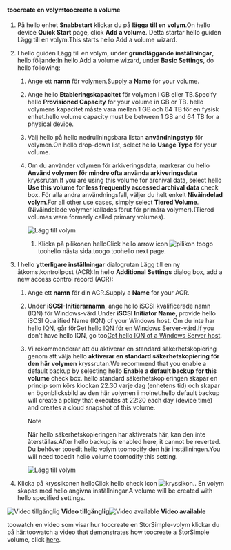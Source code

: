 <!--author=SharS last changed: 02/04/2016-->

#### <a name="toocreate-a-volume"></a><span data-ttu-id="eb107-101">toocreate en volym</span><span class="sxs-lookup"><span data-stu-id="eb107-101">toocreate a volume</span></span>
1. <span data-ttu-id="eb107-102">På hello enhet **Snabbstart** klickar du på **lägga till en volym**.</span><span class="sxs-lookup"><span data-stu-id="eb107-102">On hello device **Quick Start** page, click **Add a volume**.</span></span> <span data-ttu-id="eb107-103">Detta startar hello guiden Lägg till en volym.</span><span class="sxs-lookup"><span data-stu-id="eb107-103">This starts hello Add a volume wizard.</span></span>
2. <span data-ttu-id="eb107-104">I hello guiden Lägg till en volym, under **grundläggande inställningar**, hello följande:</span><span class="sxs-lookup"><span data-stu-id="eb107-104">In hello Add a volume wizard, under **Basic Settings**, do hello following:</span></span>
   
   1. <span data-ttu-id="eb107-105">Ange ett **namn** för volymen.</span><span class="sxs-lookup"><span data-stu-id="eb107-105">Supply a **Name** for your volume.</span></span>
   2. <span data-ttu-id="eb107-106">Ange hello **Etableringskapacitet** för volymen i GB eller TB.</span><span class="sxs-lookup"><span data-stu-id="eb107-106">Specify hello **Provisioned Capacity** for your volume in GB or TB.</span></span> <span data-ttu-id="eb107-107">hello volymens kapacitet måste vara mellan 1 GB och 64 TB för en fysisk enhet.</span><span class="sxs-lookup"><span data-stu-id="eb107-107">hello volume capacity must be between 1 GB and 64 TB for a physical device.</span></span>
   3. <span data-ttu-id="eb107-108">Välj hello på hello nedrullningsbara listan **användningstyp** för volymen.</span><span class="sxs-lookup"><span data-stu-id="eb107-108">On hello drop-down list, select hello **Usage Type** for your volume.</span></span> 
   4. <span data-ttu-id="eb107-109">Om du använder volymen för arkiveringsdata, markerar du hello **Använd volymen för mindre ofta använda arkiveringsdata** kryssrutan.</span><span class="sxs-lookup"><span data-stu-id="eb107-109">If you are using this volume for archival data, select hello **Use this volume for less frequently accessed archival data** check box.</span></span> <span data-ttu-id="eb107-110">För alla andra användningsfall, väljer du helt enkelt **Nivåindelad volym**.</span><span class="sxs-lookup"><span data-stu-id="eb107-110">For all other use cases, simply select **Tiered Volume**.</span></span> <span data-ttu-id="eb107-111">(Nivåindelade volymer kallades förut för primära volymer).</span><span class="sxs-lookup"><span data-stu-id="eb107-111">(Tiered volumes were formerly called primary volumes).</span></span>
      
        ![Lägg till volym](./media/storsimple-create-volume/ScreenshotUpdate1VolumeFlow.png)
      
      1. <span data-ttu-id="eb107-113">Klicka på pilikonen hello</span><span class="sxs-lookup"><span data-stu-id="eb107-113">Click hello arrow icon</span></span> ![pilikon](./media/storsimple-create-volume/HCS_ArrowIcon-include.png) <span data-ttu-id="eb107-115">toogo toohello nästa sida.</span><span class="sxs-lookup"><span data-stu-id="eb107-115">toogo toohello next page.</span></span>
3. <span data-ttu-id="eb107-116">I hello **ytterligare inställningar** dialogrutan Lägg till en ny åtkomstkontrollpost (ACR):</span><span class="sxs-lookup"><span data-stu-id="eb107-116">In hello **Additional Settings** dialog box, add a new access control record (ACR):</span></span>
   
   1. <span data-ttu-id="eb107-117">Ange ett **namn** för din ACR.</span><span class="sxs-lookup"><span data-stu-id="eb107-117">Supply a **Name** for your ACR.</span></span>
   2. <span data-ttu-id="eb107-118">Under **iSCSI-Initierarnamn**, ange hello iSCSI kvalificerade namn (IQN) för Windows-värd.</span><span class="sxs-lookup"><span data-stu-id="eb107-118">Under **iSCSI Initiator Name**, provide hello iSCSI Qualified Name (IQN) of your Windows host.</span></span> <span data-ttu-id="eb107-119">Om du inte har hello IQN, går för[Get hello IQN för en Windows Server-värd](#get-the-iqn-of-a-windows-server-host).</span><span class="sxs-lookup"><span data-stu-id="eb107-119">If you don't have hello IQN, go too[Get hello IQN of a Windows Server host](#get-the-iqn-of-a-windows-server-host).</span></span>
   3. <span data-ttu-id="eb107-120">Vi rekommenderar att du aktiverar en standard säkerhetskopiering genom att välja hello **aktiverar en standard säkerhetskopiering för den här volymen** kryssrutan.</span><span class="sxs-lookup"><span data-stu-id="eb107-120">We recommend that you enable a default backup by selecting hello **Enable a default backup for this volume** check box.</span></span> <span data-ttu-id="eb107-121">hello standard säkerhetskopieringen skapar en princip som körs klockan 22.30 varje dag (enhetens tid) och skapar en ögonblicksbild av den här volymen i molnet.</span><span class="sxs-lookup"><span data-stu-id="eb107-121">hello default backup will create a policy that executes at 22:30 each day (device time) and creates a cloud snapshot of this volume.</span></span>
      
      > [!NOTE]
      > <span data-ttu-id="eb107-122">När hello säkerhetskopieringen har aktiverats här, kan den inte återställas.</span><span class="sxs-lookup"><span data-stu-id="eb107-122">After hello backup is enabled here, it cannot be reverted.</span></span> <span data-ttu-id="eb107-123">Du behöver tooedit hello volym toomodify den här inställningen.</span><span class="sxs-lookup"><span data-stu-id="eb107-123">You will need tooedit hello volume toomodify this setting.</span></span>
      > 
      > 
      
        ![Lägg till volym](./media/storsimple-create-volume/AddVolume2-include.png)
4. <span data-ttu-id="eb107-125">Klicka på kryssikonen hello</span><span class="sxs-lookup"><span data-stu-id="eb107-125">Click hello check icon</span></span> ![kryssikon](./media/storsimple-create-volume/HCS_CheckIcon-include.png)<span data-ttu-id="eb107-127">.</span><span class="sxs-lookup"><span data-stu-id="eb107-127">.</span></span> <span data-ttu-id="eb107-128">En volym skapas med hello angivna inställningar.</span><span class="sxs-lookup"><span data-stu-id="eb107-128">A volume will be created with hello specified settings.</span></span>

<span data-ttu-id="eb107-129">![Video tillgänglig](./media/storsimple-create-volume/Video_icon.png) **Video tillgänglig**</span><span class="sxs-lookup"><span data-stu-id="eb107-129">![Video available](./media/storsimple-create-volume/Video_icon.png) **Video available**</span></span>

<span data-ttu-id="eb107-130">toowatch en video som visar hur toocreate en StorSimple-volym klickar du på [här](https://azure.microsoft.com/documentation/videos/create-a-storsimple-volume/).</span><span class="sxs-lookup"><span data-stu-id="eb107-130">toowatch a video that demonstrates how toocreate a StorSimple volume, click [here](https://azure.microsoft.com/documentation/videos/create-a-storsimple-volume/).</span></span>

